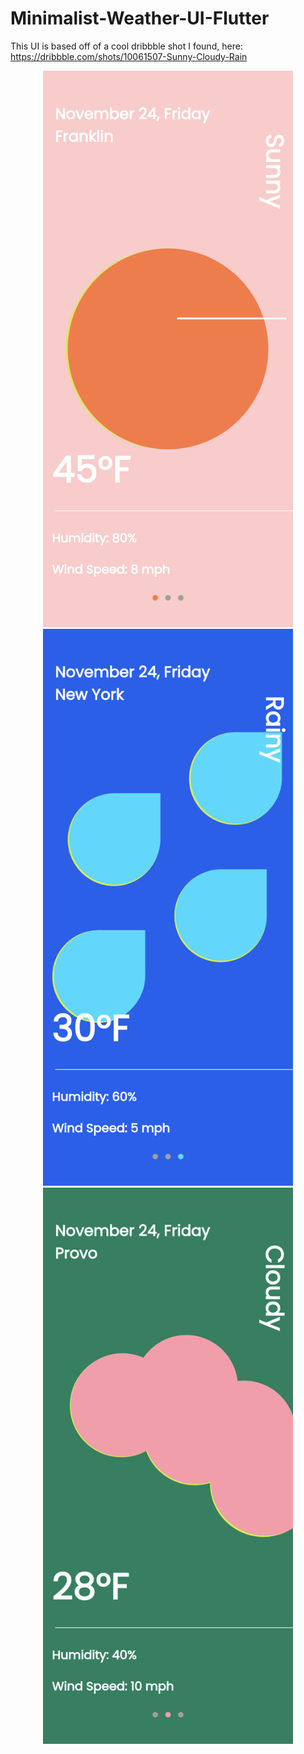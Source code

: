 
# Minimalist-Weather-UI-Flutter

This UI is based off of a cool dribbble shot I found, here: https://dribbble.com/shots/10061507-Sunny-Cloudy-Rain

<p align="middle">
  <img src="/screenshots/sun.png" width="400" />
  <img src="/screenshots/rain.png" width="400" /> 
  <img src="/screenshots/clouds.png" width="400" />
</p>



